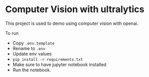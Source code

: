 # Computer Vision with ultralytics

This project is used to demo using computer vision with openai.

To run
* Copy `.env.template`
* Rename to `.env`
* Update env values
* `pip install -r requirements.txt`
* Make sure to have jupyter notebook installed 
* Run the notebook.